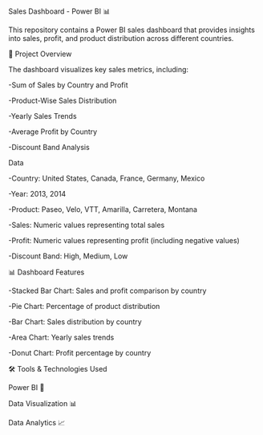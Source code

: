 Sales Dashboard - Power BI 📊

This repository contains a Power BI sales dashboard that provides insights into sales, profit, and product distribution across different countries.

🚀 Project Overview

The dashboard visualizes key sales metrics, including:

-Sum of Sales by Country and Profit

-Product-Wise Sales Distribution

-Yearly Sales Trends

-Average Profit by Country

-Discount Band Analysis

Data 

-Country: United States, Canada, France, Germany, Mexico

-Year: 2013, 2014

-Product: Paseo, Velo, VTT, Amarilla, Carretera, Montana

-Sales: Numeric values representing total sales

-Profit: Numeric values representing profit (including negative values)

-Discount Band: High, Medium, Low

📊 Dashboard Features

-Stacked Bar Chart: Sales and profit comparison by country

-Pie Chart: Percentage of product distribution

-Bar Chart: Sales distribution by country

-Area Chart: Yearly sales trends

-Donut Chart: Profit percentage by country

🛠️ Tools & Technologies Used

Power BI 🎨

Data Visualization 📊

Data Analytics 📈

